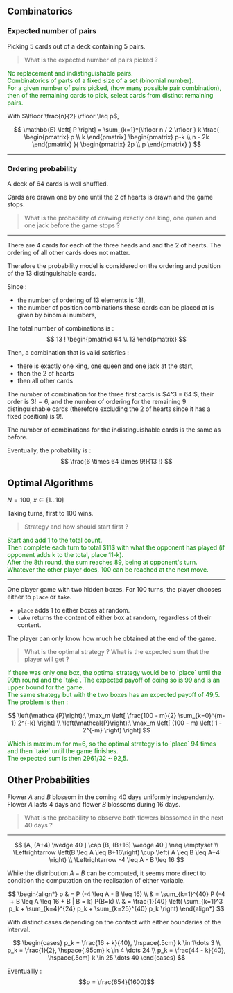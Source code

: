 
## Combinatorics

### Expected number of pairs

Picking $5$ cards out of a deck containing $5$ pairs.

> What is the expected number of pairs picked ?

<p style="color:green">
No replacement and indistinguishable pairs.<br>
Combinatorics of parts of a fixed size of a set (binomial number).<br>
For a given number of pairs picked, (how many possible pair combination), then of the remaining cards to pick, 
select cards from distinct remaining pairs.  
</p>

With $\lfloor \frac{n}{2} \rfloor \leq p$,

$$
\mathbb{E} \left[ P \right] = \sum_{k=1}^{\lfloor n / 2 \rfloor }
k \frac{
    \begin{pmatrix} p \\ k \end{pmatrix}
    \begin{pmatrix} p-k \\ n - 2k \end{pmatrix}
}{
    \begin{pmatrix} 2p \\ p \end{pmatrix}
}
$$

***

### Ordering probability

A deck of 64 cards is well shuffled.

Cards are drawn one by one until the 2 of hearts is drawn and the game stops.

> What is the probability of drawing exactly one king, one queen and one jack before the game stops ?

***

There are 4 cards for each of the three heads and and the 2 of hearts.
The ordering of all other cards does not matter.

Therefore the probability model is considered on the ordering and position
of the 13 distinguishable cards.

Since :

- the number of ordering of 13 elements is $13!$,
- the number of position combinations these cards can be placed at is given by binomial numbers,

The total number of combinations is :
$$ 13 ! \begin{pmatrix} 64 \\ 13 \end{pmatrix} $$

Then, a combination that is valid satisfies :

- there is exactly one king, one queen and one jack at the start,
- then the 2 of hearts
- then all other cards

The number of combination for the three first cards is $4^3 = 64 $, their order is $3! = 6$,
and the number of ordering for the remaining 9 distinguishable cards 
(therefore excluding the 2 of hearts since it has a fixed position)
is $9!$.

The number of combinations for the indistinguishable cards is the same as before.

Eventually, the probability is :
$$
\frac{6 \times 64 \times 9!}{13 !}
$$

## Optimal Algorithms

$N = 100$, $x \in [ 1 \dots 10 ]$ 

Taking turns, first to $100$ wins.

> Strategy and how should start first ?

<p style="color:green">
Start and add 1 to the total count. <br> 
Then complete each turn to total $11$ with what the opponent has played
(if opponent adds k to the total, place 11-k). <br>
After the 8th round, the sum reaches 89, being at opponent's turn. <br>
Whatever the other player does, 100 can be reached at the next move. <br>
</p>

***

One player game with two hidden boxes.
For 100 turns, the player chooses either to `place` or `take`.
- `place` adds $1$ to either boxes at random.
- `take` returns the content of either box at random, 
regardless of their content.

The player can only know how much he obtained at the end of the game.

> What is the optimal strategy ? What is the expected sum that the player will get ?

<p style="color:green">
If there was only one box, the optimal strategy would be to `place` until the 99th round and the `take`. 
The expected payoff of doing so is 99 and is an upper bound for the game. <br>
The same strategy but with the two boxes has an expected payoff of 49,5. <br>
The problem is then :
</p>

$$
\left(\mathcal{P}\right):\ \max_m \left[ \frac{100 - m}{2} \sum_{k=0}^{m-1} 2^{-k}  \right] \\
\left(\mathcal{P}\right):\ \max_m \left[ (100 - m) \left( 1 - 2^{-m} \right) \right]
$$

<p style="color:green">
Which is maximum for m=6,
so the optimal strategy is to `place` 94 times and then `take` until the game finishes. <br>
The expected sum is then 2961/32 ~ 92,5.
</p>

## Other Probabilities

Flower $A$ and $B$ blossom in the coming $40$ days uniformly independently.
Flower $A$ lasts $4$ days and flower $B$ blossoms during $16$ days. 

> What is the probability to observe both flowers blossomed in the next 40 days ?

***

$$
[A, (A+4) \wedge 40 ] \cap [B, (B+16) \wedge 40 ] \neq \emptyset \\
\Leftrightarrow \left(B \leq A \leq B+16\right) \cup \left( A \leq B \leq A+4 \right) \\
\Leftrightarrow -4 \leq A - B \leq 16   
$$

While the distribution $A - B$ can be computed, 
it seems more direct to condition the computation on the realisation of either variable.

$$
\begin{align*} 
p & = P (-4 \leq A - B \leq 16) \\
& = \sum_{k=1}^{40} P (-4 + B \leq A \leq 16 + B | B = k) P(B=k) \\
& = \frac{1}{40} \left( \sum_{k=1}^3 p_k + \sum_{k=4}^{24} p_k + \sum_{k=25}^{40} p_k \right)
\end{align*}
$$

With distinct cases depending on the contact with either boundaries of the interval.

$$
\begin{cases}
p_k = \frac{16 + k}{40}, \hspace{.5cm} k \in 1\dots 3 \\
p_k = \frac{1}{2}, \hspace{.95cm} k \in 4 \dots 24 \\
p_k = \frac{44 - k}{40}, \hspace{.5cm} k \in 25 \dots 40
\end{cases}
$$

Eventuallly : 
$$p = \frac{654}{1600}$$
